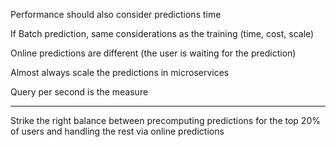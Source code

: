 
Performance should also consider predictions time

If Batch prediction, same considerations as the training (time, cost, scale)


Online predictions are different (the user is waiting for the prediction)

Almost always scale the predictions in microservices

Query per second is the measure

---

Strike the right balance between precomputing predictions for the top 20% of users and handling the rest via online predictions